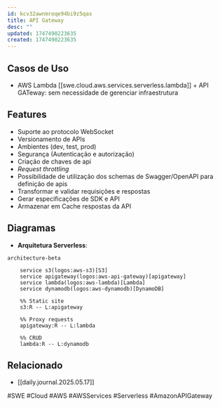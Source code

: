 ```yaml
---
id: kcv32awnmroqe94bi9z5qas
title: API Gateway
desc: ""
updated: 1747490223635
created: 1747490223635
---
```


## Casos de Uso

- AWS Lambda [[swe.cloud.aws.services.serverless.lambda]] + API GATeway: sem necessidade de gerenciar infraestrutura

## Features

- Suporte ao protocolo WebSocket
- Versionamento de APIs
- Ambientes (dev, test, prod)
- Segurança (Autenticação e autorização)
- Criação de chaves de api
- _Request throttling_
- Possibilidade de utilização dos schemas de Swagger/OpenAPI para definição de apis
- Transformar e validar requisições e respostas
- Gerar especificações de SDK e API
- Armazenar em Cache respostas da API

## Diagramas

- **Arquitetura Serverless**:

```mermaid
architecture-beta

    service s3(logos:aws-s3)[S3]
    service apigateway(logos:aws-api-gateway)[apigateway]
    service lambda(logos:aws-lambda)[Lambda]
    service dynamodb(logos:aws-dynamodb)[DynamoDB]

    %% Static site
    s3:R -- L:apigateway

    %% Proxy requests
    apigateway:R -- L:lambda

    %% CRUD
    lambda:R -- L:dynamodb
```

## Relacionado

- [[daily.journal.2025.05.17]]

#SWE #Cloud #AWS #AWSServices #Serverless #AmazonAPIGateway
